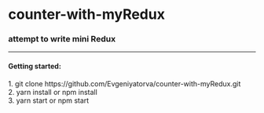 <h1>counter-with-myRedux</h1>
<h3>attempt to write mini Redux</h3>
<hr/>
<h4>Getting started:</h4>
1. git clone https://github.com/Evgeniyatorva/counter-with-myRedux.git<br/>
2. yarn install or npm install<br/>
3. yarn start or npm start<br/>
